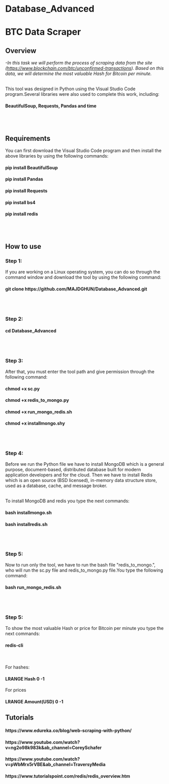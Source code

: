 # Database_Advanced


<h1>BTC Data Scraper</h1>



<h2>Overview</h2>

*-In this task we will perform the process of scraping data from the site (https://www.blockchain.com/btc/unconfirmed-transactions). Based on this data, we will determine the most valuable Hash for Bitcoin per minute.*
<br></br>

This tool was designed in Python using the Visual Studio Code program.Several libraries were also used to complete this work, including:
<h4>BeautifulSoup, Requests, Pandas and time</h4>
<br></br>
<h2>Requirements</h2>

You can first download the Visual Studio Code program and then install the above libraries by using the following commands:


<h4>pip install BeautifulSoup</h4>
<h4>pip install Pandas</h4>
<h4>pip install Requests</h4>
<h4>pip install bs4</h4>
<h4>pip install redis</h4>
<br></br>

<h2>How to use</h2>

<h3>Step 1:</h3>
If you are working on a Linux operating system, you can do so through the command window and download the tool by using the following command:

<h4>git clone https://github.com/MAJDGHUN/Database_Advanced.git</h4>
<br></br>
<h3>Step 2:</h3>
<h4>cd Database_Advanced</h4>
<br></br>

<h3>Step 3:</h3>

After that, you must enter the tool path and give permission through the following command:
<h4>chmod +x sc.py</h4>
<h4>chmod +x redis_to_mongo.py</h4>
<h4>chmod +x run_mongo_redis.sh</h4>
<h4>chmod +x installmongo.shy</h4>

<br></br>
<h3>Step 4:</h3>

Before we run the Python file we have to install  MongoDB which is a general purpose, document-based, distributed database built for modern application developers and for the cloud.
Then we have to install Redis which is an open source (BSD licensed), in-memory data structure store, used as a database, cache, and message broker.
<br></br>

To install MongoDB and redis you type the next commands:

<h4>bash installmongo.sh</h4>
<h4>bash installredis.sh</h4>


<br></br>
<h3>Step 5:</h3>

Now to run only the tool, we have to run the bash file "redis_to_mongo.", who will run the sc.py file and redis_to_mongo.py file.You type the following command:
<h4>bash run_mongo_redis.sh</h4>


<br></br>
<h3>Step 5:</h3>
To show the most valuable Hash or price for Bitcoin per minute you type the next commands:

<h4>redis-cli</h4>
<br></br>
For hashes:
<h4>LRANGE Hash 0 -1</h4>
  
For prices
<h4>LRANGE Amount(USD) 0 -1</h4>



<h2>Tutorials</h2>
<h4>https://www.edureka.co/blog/web-scraping-with-python/</h4>
<h4>https://www.youtube.com/watch?v=ng2o98k983k&ab_channel=CoreySchafer</h4>
<h4>https://www.youtube.com/watch?v=pWbMrx5rVBE&ab_channel=TraversyMedia</h4>
<h4>https://www.tutorialspoint.com/redis/redis_overview.htm</h4>
